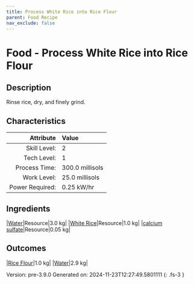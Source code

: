 ```yaml
---
title: Process White Rice into Rice Flour
parent: Food Recipe
nav_exclude: false
---
```

# Food - Process White Rice into Rice Flour

## Description
 Rinse rice, dry, and finely grind.

## Characteristics

| Attribute      | Value |
|--------:|:------|
|Skill Level:|2|
|Tech Level:|1|
|Process Time:|300.0 millisols|
|Work Level:|25.0 millisols|
|Power Required:|0.25 kW/hr|

## Ingredients

|[Water](../resource/water.html)|Resource|3.0 kg|
|[White Rice](../resource/white-rice.html)|Resource|1.0 kg|
|[calcium sulfate](../resource/calcium-sulfate.html)|Resource|0.05 kg|

## Outcomes

|[Rice Flour](../resource/rice-flour.html)|1.0 kg|
|[Water](../resource/water.html)|2.9 kg|


Version: pre-3.9.0 Generated on: 2024-11-23T12:27:49.5801111
{: .fs-3 }

